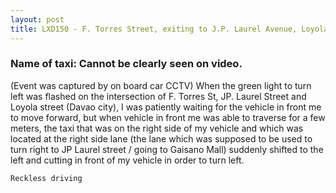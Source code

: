 ```yaml
---
layout: post
title: LXD150 - F. Torres Street, exiting to J.P. Laurel Avenue, Loyola street, F. Torres street intersection, exact location near Shell gas station (JP Laurel street corner F. Torres street), Davao city
---
```


### Name of taxi: Cannot be clearly seen on video.

(Event was captured by on board car CCTV)
When the green light to turn left was flashed on the intersection of F. Torres St, JP. Laurel Street and Loyola street (Davao city), I was patiently waiting for the vehicle in front me to move forward, but when vehicle in front me was able to traverse for a few meters, the taxi that was on the right side of my vehicle and which was located at the right side lane (the lane which was supposed to be used to turn right to JP Laurel street / going to Gaisano Mall) suddenly shifted to the left and cutting in front of my vehicle in order to turn left.

```Reckless driving```
